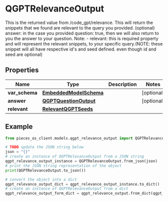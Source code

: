 # QGPTRelevanceOutput

This is the returned value from /code_gpt/relevance.  This will return the snippets that we found are relevant to the query you provided.  (optional) answer: in the case you provided question: true, then we will also return to you the answer to your question.  Note: - relevant: this is required property and will represent the relevant snippets, to your specific query.(NOTE: these snippet will all have respective id's and seed defined. even though id and seed are optional)

## Properties

Name | Type | Description | Notes
------------ | ------------- | ------------- | -------------
**var_schema** | [**EmbeddedModelSchema**](EmbeddedModelSchema) |  | [optional] 
**answer** | [**QGPTQuestionOutput**](QGPTQuestionOutput) |  | [optional] 
**relevant** | [**RelevantQGPTSeeds**](RelevantQGPTSeeds) |  | 

## Example

```python
from pieces_os_client.models.qgpt_relevance_output import QGPTRelevanceOutput

# TODO update the JSON string below
json = "{}"
# create an instance of QGPTRelevanceOutput from a JSON string
qgpt_relevance_output_instance = QGPTRelevanceOutput.from_json(json)
# print the JSON string representation of the object
print(QGPTRelevanceOutput.to_json())

# convert the object into a dict
qgpt_relevance_output_dict = qgpt_relevance_output_instance.to_dict()
# create an instance of QGPTRelevanceOutput from a dict
qgpt_relevance_output_form_dict = qgpt_relevance_output.from_dict(qgpt_relevance_output_dict)
```


